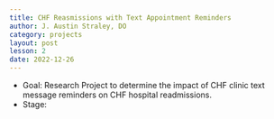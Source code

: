 ```yaml
---
title: CHF Reasmissions with Text Appointment Reminders
author: J. Austin Straley, DO
category: projects
layout: post
lesson: 2
date: 2022-12-26
---
```


<link rel="stylesheet" href="{{site.baseurl}}/assets/project-style.css">

- Goal: Research Project to determine the impact of CHF clinic text message reminders on CHF hospital readmissions.
- Stage: 